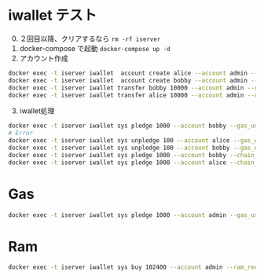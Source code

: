 # iwallet テスト

0. ２回目以降、クリアするなら
`rm -rf iserver`
1. docker-compose で起動
`docker-compose up -d`
2. アカウント作成

```bash
docker exec -t iserver iwallet  account create alice --account admin --chain_id 1020
docker exec -t iserver iwallet  account create bobby --account admin --chain_id 1020
docker exec -t iserver iwallet transfer bobby 10000 --account admin --chain_id 1020
docker exec -t iserver iwallet transfer alice 10000 --account admin --chain_id 1020
```

3. iwallet処理

```bash
docker exec -t iserver iwallet sys pledge 1000 --account bobby --gas_user alice --chain_id 1020
# Error
docker exec -t iserver iwallet sys unpledge 100 --account alice --gas_user alice --chain_id 1020
docker exec -t iserver iwallet sys unpledge 100 --account bobby --gas_user alice --chain_id 1020
docker exec -t iserver iwallet sys pledge 1000 --account bobby --chain_id 1020
docker exec -t iserver iwallet sys pledge 1000 --account alice --chain_id 1020
```

# Gas

```bash
docker exec -t iserver iwallet sys pledge 1000 --account admin --gas_user alice --chain_id 1020
```

# Ram

```bash
docker exec -t iserver iwallet sys buy 102400 --account admin --ram_receiver alice --chain_id 1020
```
